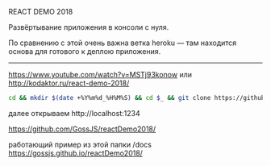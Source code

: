 REACT DEMO 2018

Развёртывание приложения в консоли с нуля.

По сравнению с этой очень важна ветка heroku — там находится основа для готового к деплою приложения.

---

https://www.youtube.com/watch?v=MSTj93konow или http://kodaktor.ru/react-demo-2018/ 

```bash
cd && mkdir $(date +%Y%m%d_%H%M%S) && cd $_ && git clone https://github.com/GossJS/reactDemo2018.git . && yarn && yarn run build 
```

далее открываем http://localhost:1234

https://github.com/GossJS/reactDemo2018/

работающий пример из этой папки /docs https://gossjs.github.io/reactDemo2018/

